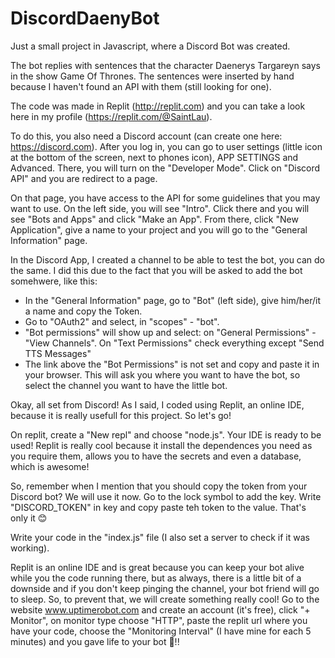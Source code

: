 # DiscordDaenyBot
Just a small project in Javascript, where a Discord Bot was created.

The bot replies with sentences that the character Daenerys Targareyn says in the show Game Of Thrones. The sentences were inserted by hand because I haven't found an API with them (still looking for one).

The code was made in Replit (http://replit.com) and you can take a look here in my profile (https://replit.com/@SaintLau).

To do this, you also need a Discord account (can create one here: https://discord.com). After you log in, you can go to user settings (little icon at the bottom of the screen, next to phones icon), APP SETTINGS and Advanced. There, you will turn on the "Developer Mode". Click on "Discord API" and you are redirect to a page. 

On that page, you have access to the API for some guidelines that you may want to use. On the left side, you will see "Intro". Click there and you will see "Bots and Apps" and click "Make an App". From there, click "New Application", give a name to your project and you will go to the "General Information" page.

In the Discord App, I created a channel to be able to test the bot, you can do the same. I did this due to the fact that you will be asked to add the bot somehwere, like this:
- In the "General Information" page, go to "Bot" (left side), give him/her/it a name and copy the Token.
- Go to "OAuth2" and select, in "scopes" - "bot".
- "Bot permissions" will show up and select: on "General Permissions" - "View Channels". On "Text Permissions" check everything except "Send TTS Messages"
- The link above the "Bot Permissions" is not set and copy and paste it in your browser. This will ask you where you want to have the bot, so select the channel you want to have the little bot.

Okay, all set from Discord! As I said, I coded using Replit, an online IDE, because it is really usefull for this project. So let's go!

On replit, create a "New repl" and choose "node.js". Your IDE is ready to be used! Replit is really cool because it install the dependences you need as you require them, allows you to have the secrets and even a database, which is awesome! 

So, remember when I mention that you should copy the token from your Discord bot? We will use it now. Go to the lock symbol to add the key. Write "DISCORD_TOKEN" in key and copy paste teh token to the value. That's only it 😊

Write your code in the "index.js" file (I also set a server to check if it was working). 

Replit is an online IDE and is great because you can keep your bot alive while you the code running there, but as always, there is a little bit of a downside and if you don't keep pinging the channel, your bot friend will go to sleep. So, to prevent that, we will create something really cool! Go to the website www.uptimerobot.com and create an account (it's free), click "+ Monitor", on monitor type choose "HTTP", paste the replit url where you have your code, choose the "Monitoring Interval" (I have mine for each 5 minutes) and you gave life to your bot 🤖!! 
